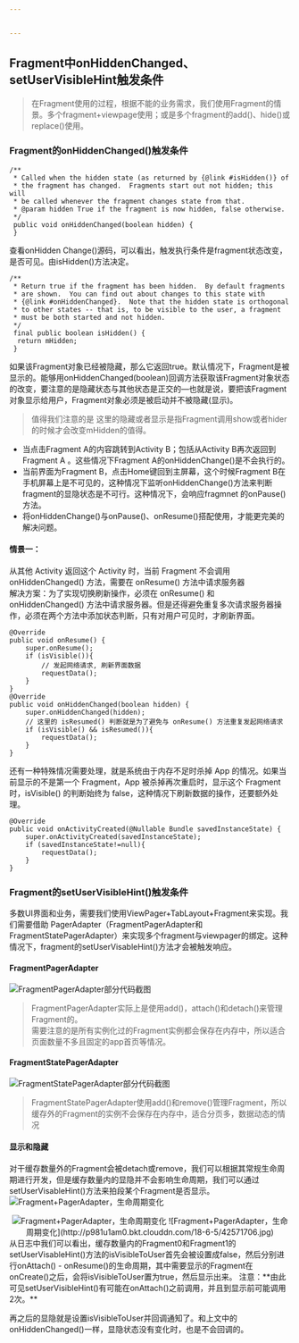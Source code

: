 ```yaml
---


---
```


<h2 id="fragment中onhiddenchanged、setuservisiblehint触发条件">Fragment中onHiddenChanged、setUserVisibleHint触发条件</h2>
<blockquote>
<p>在Fragment使用的过程，根据不能的业务需求，我们使用Fragment的情景。多个fragment+viewpage使用；或是多个fragment的add()、hide()或replace()使用。</p>
</blockquote>
<h3 id="fragment的onhiddenchanged触发条件">Fragment的onHiddenChanged()触发条件</h3>
<pre><code>/**  
 * Called when the hidden state (as returned by {@link #isHidden()} of  
 * the fragment has changed.  Fragments start out not hidden; this will 
 * be called whenever the fragment changes state from that. 
 * @param hidden True if the fragment is now hidden, false otherwise.  
 */
 public void onHiddenChanged(boolean hidden) {  
 }
</code></pre>
<p>查看onHidden Change()源码，可以看出，触发执行条件是fragment状态改变，是否可见。由isHidden()方法决定。</p>
<pre><code>/**  
 * Return true if the fragment has been hidden.  By default fragments 
 * are shown.  You can find out about changes to this state with 
 * {@link #onHiddenChanged}.  Note that the hidden state is orthogonal  
 * to other states -- that is, to be visible to the user, a fragment 
 * must be both started and not hidden.
 */
 final public boolean isHidden() {  
  return mHidden;  
 }
</code></pre>
<p>如果该Fragment对象已经被隐藏，那么它返回true。默认情况下，Fragment是被显示的。能够用onHiddenChanged(boolean)回调方法获取该Fragment对象状态的改变，要注意的是隐藏状态与其他状态是正交的—也就是说，要把该Fragment对象显示给用户，Fragment对象必须是被启动并不被隐藏(显示)。</p>
<blockquote>
<p>值得我们注意的是 这里的隐藏或者显示是指Fragment调用show或者hider的时候才会改变mHidden的值得。</p>
</blockquote>
<ul>
<li>当点击Fragment A的内容跳转到Activity B；包括从Activity B再次返回到Fragment A 。这些情况下Fragment A的onHiddenChange()是不会执行的。</li>
<li>当前界面为Fragment B，点击Home键回到主屏幕，这个时候Fragment B在手机屏幕上是不可见的，这种情况下监听onHiddenChange()方法来判断fragment的显隐状态是不可行。这种情况下，会响应fragmnet 的onPause()方法。</li>
<li>将onHiddenChange()与onPause()、onResume()搭配使用，才能更完美的解决问题。</li>
</ul>
<h4 id="情景一：">情景一：</h4>
<p>从其他 Activity 返回这个 Activity 时，当前 Fragment 不会调用 onHiddenChanged() 方法，需要在 onResume() 方法中请求服务器<br>
解决方案：为了实现切换刷新操作，必须在 onResume() 和 onHiddenChanged() 方法中请求服务器。但是还得避免重复多次请求服务器操作，必须在两个方法中添加状态判断，只有对用户可见时，才刷新界面。</p>
<pre><code>@Override
public void onResume() {
    super.onResume();
    if (isVisible()){
        // 发起网络请求, 刷新界面数据
        requestData();
    }
}
@Override
public void onHiddenChanged(boolean hidden) {
    super.onHiddenChanged(hidden);
    // 这里的 isResumed() 判断就是为了避免与 onResume() 方法重复发起网络请求
    if (isVisible() &amp;&amp; isResumed()){
        requestData();
    }
}
</code></pre>
<p>还有一种特殊情况需要处理，就是系统由于内存不足时杀掉 App 的情况。如果当前显示的不是第一个 Fragment，App 被杀掉再次重启时，显示这个 Fragment 时，isVisible() 的判断始终为 false，这种情况下刷新数据的操作，还要额外处理。</p>
<pre><code>@Override
public void onActivityCreated(@Nullable Bundle savedInstanceState) {
    super.onActivityCreated(savedInstanceState);
    if (savedInstanceState!=null){
        requestData();
    }
}
</code></pre>
<h3 id="fragment的setuservisiblehint触发条件">Fragment的setUserVisibleHint()触发条件</h3>
<p>多数UI界面和业务，需要我们使用ViewPager+TabLayout+Fragment来实现。我们需要借助 PagerAdapter（FragmentPagerAdapter和FragmentStatePagerAdapter）来实现多个fragment与viewpager的绑定。这种情况下，fragment的setUserVisableHint()方法才会被触发响应。</p>
<h4 id="fragmentpageradapter">FragmentPagerAdapter</h4>
<p><img src="http://p981u1am0.bkt.clouddn.com/18-6-5/43162487.jpg" alt="FragmentPagerAdapter部分代码截图"></p>
<blockquote>
<p>FragmentPagerAdapter实际上是使用add()，attach()和detach()来管理Fragment的。<br>
需要注意的是所有实例化过的Fragment实例都会保存在内存中，所以适合页面数量不多且固定的app首页等情况。</p>
</blockquote>
<h4 id="fragmentstatepageradapter">FragmentStatePagerAdapter</h4>
<p><img src="http://p981u1am0.bkt.clouddn.com/18-6-5/27859897.jpg" alt="FragmentStatePagerAdapter部分代码截图"></p>
<blockquote>
<p>FragmentStatePagerAdapter使用add()和remove()管理Fragment，所以缓存外的Fragment的实例不会保存在内存中，适合分页多，数据动态的情况</p>
</blockquote>
<h4 id="显示和隐藏">显示和隐藏</h4>
<p>对干缓存数量外的Fragment会被detach或remove，我们可以根据其常规生命周期进行开发，但是缓存数量内的显隐并不会影响生命周期，我们可以通过setUserVisableHint()方法来拍段某个Fragment是否显示。<br>
<img src="http://p981u1am0.bkt.clouddn.com/18-6-5/42571706.jpg" align="center" alt="Fragment+PagerAdapter，生命周期变化"></p>
<div align="center">  
<img src="http://p981u1am0.bkt.clouddn.com/18-6-5/42571706.jpg"  alt="Fragment+PagerAdapter，生命周期变化">
![Fragment+PagerAdapter，生命周期变化](http://p981u1am0.bkt.clouddn.com/18-6-5/42571706.jpg)  
</div>
从日志中我们可以看出，缓存数量内的Fragment0和Fragment1的setUserVisableHint()方法的isVisibleToUser首先会被设置成false，然后分别进行onAttach() - onResume()的生命周期，其中需要显示的Fragment在onCreate()之后，会将isVisibleToUser置为true，然后显示出来。
注意：**由此可见setUserVisibleHint()有可能在onAttach()之前调用，并且到显示前可能调用2次。**
<p>再之后的显隐就是设置isVisibleToUser并回调通知了。和上文中的onHiddenChanged()一样，显隐状态没有变化时，也是不会回调的。</p>

